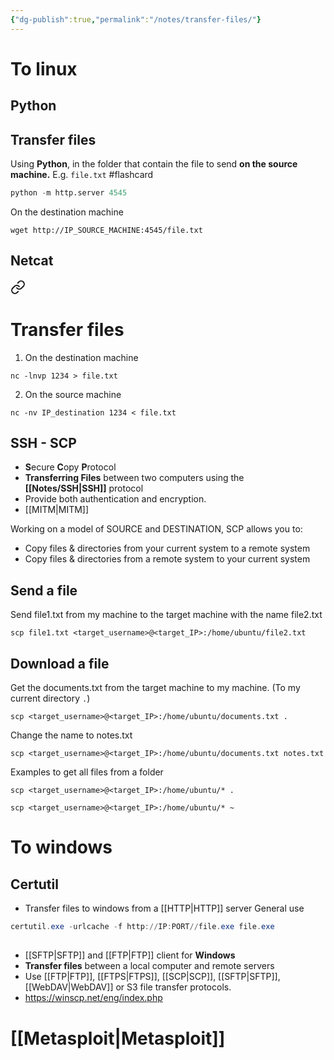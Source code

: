 ```yaml
---
{"dg-publish":true,"permalink":"/notes/transfer-files/"}
---
```


# To linux
## Python 
<div class="transclusion internal-embed is-loaded"><div class="markdown-embed">



## Transfer files
Using **Python**, in the folder that contain the file to send **on the source machine.** E.g. `file.txt` #flashcard
```python
python -m http.server 4545
```
<!--ID: 1728611164654-->

On the destination machine
```shell
wget http://IP_SOURCE_MACHINE:4545/file.txt
```

</div></div>

## Netcat 
<div class="transclusion internal-embed is-loaded"><a class="markdown-embed-link" href="/notes/netcat/#transfer-files" aria-label="Open link"><svg xmlns="http://www.w3.org/2000/svg" width="24" height="24" viewBox="0 0 24 24" fill="none" stroke="currentColor" stroke-width="2" stroke-linecap="round" stroke-linejoin="round" class="svg-icon lucide-link"><path d="M10 13a5 5 0 0 0 7.54.54l3-3a5 5 0 0 0-7.07-7.07l-1.72 1.71"></path><path d="M14 11a5 5 0 0 0-7.54-.54l-3 3a5 5 0 0 0 7.07 7.07l1.71-1.71"></path></svg></a><div class="markdown-embed">



# Transfer files
1. On the destination machine
```shell
nc -lnvp 1234 > file.txt
```
2. On the source machine
```shell
nc -nv IP_destination 1234 < file.txt
```


</div></div>

## SSH - SCP 
<div class="transclusion internal-embed is-loaded"><div class="markdown-embed">



- **S**ecure **C**opy **P**rotocol
- **Transferring Files** between two computers using the **[[Notes/SSH\|SSH]]** protocol 
- Provide both authentication and encryption.
- [[MITM\|MITM]]

Working on a model of SOURCE and DESTINATION, SCP allows you to:
- Copy files & directories from your current system to a remote system
- Copy files & directories from a remote system to your current system

## Send a file
Send file1.txt from my machine to the target machine with the name file2.txt
```shell
scp file1.txt <target_username>@<target_IP>:/home/ubuntu/file2.txt
```
## Download a file
Get the documents.txt from the target machine to my machine. (To my current directory `.`)
```shell
scp <target_username>@<target_IP>:/home/ubuntu/documents.txt .
```
Change the name to notes.txt
```shell
scp <target_username>@<target_IP>:/home/ubuntu/documents.txt notes.txt
```
Examples to get all files from a folder
```shell
scp <target_username>@<target_IP>:/home/ubuntu/* .
```
```shell
scp <target_username>@<target_IP>:/home/ubuntu/* ~
```




</div></div>

# To windows
## Certutil 
<div class="transclusion internal-embed is-loaded"><div class="markdown-embed">



- Transfer files to windows from a [[HTTP\|HTTP]] server
General use
```powershell
certutil.exe -urlcache -f http://IP:PORT//file.exe file.exe
```

</div></div>

## 
<div class="transclusion internal-embed is-loaded"><div class="markdown-embed">



- [[SFTP\|SFTP]] and [[FTP\|FTP]] client for **Windows**
- **Transfer files** between a local computer and remote servers 
- Use [[FTP\|FTP]], [[FTPS\|FTPS]], [[SCP\|SCP]], [[SFTP\|SFTP]], [[WebDAV\|WebDAV]] or S3 file transfer protocols.
- https://winscp.net/eng/index.php

</div></div>

# [[Metasploit\|Metasploit]]